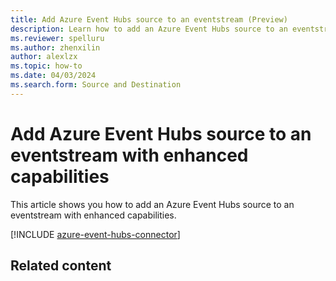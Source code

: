 ```yaml
---
title: Add Azure Event Hubs source to an eventstream (Preview)
description: Learn how to add an Azure Event Hubs source to an eventstream with enhanced capabilities.
ms.reviewer: spelluru
ms.author: zhenxilin
author: alexlzx
ms.topic: how-to
ms.date: 04/03/2024
ms.search.form: Source and Destination
---
```


# Add Azure Event Hubs source to an eventstream with enhanced capabilities
This article shows you how to add an Azure Event Hubs source to an eventstream with enhanced capabilities. 

[!INCLUDE [azure-event-hubs-connector](./includes/azure-event-hubs-source-connector.md)]

## Related content


